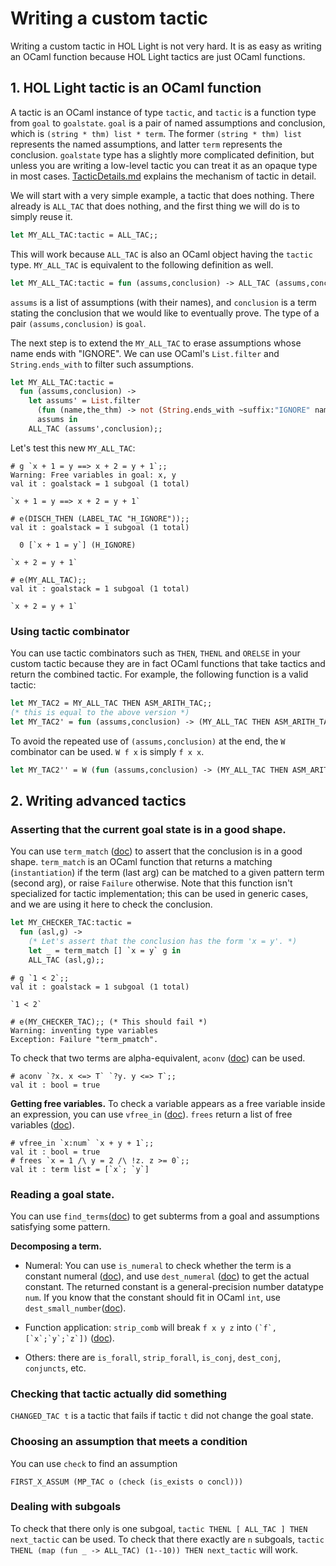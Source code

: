 # Writing a custom tactic

Writing a custom tactic in HOL Light is not very hard.
It is as easy as writing an OCaml function because HOL Light tactics are just OCaml functions.

## 1. HOL Light tactic is an OCaml function

A tactic is an OCaml instance of type `tactic`, and `tactic` is a function type from `goal` to `goalstate`.
`goal` is a pair of named assumptions and conclusion, which is `(string * thm) list * term`.
The former `(string * thm) list` represents the named assumptions, and latter `term` represents the conclusion.
`goalstate` type has a slightly more complicated definition, but unless you are writing a low-level
tactic you can treat it as an opaque type in most cases.
[TacticDetails.md](TacticDetails.md) explains the mechanism of tactic in detail.

We will start with a very simple example, a tactic that does nothing.
There already is `ALL_TAC` that does nothing, and the first thing we will do is to simply reuse it.

```ocaml
let MY_ALL_TAC:tactic = ALL_TAC;;
```

This will work because `ALL_TAC` is also an OCaml object having the `tactic` type.
`MY_ALL_TAC` is equivalent to the following definition as well.

```ocaml
let MY_ALL_TAC:tactic = fun (assums,conclusion) -> ALL_TAC (assums,conclusion);;
```

`assums` is a list of assumptions (with their names), and `conclusion` is a term stating the conclusion
that we would like to eventually prove.
The type of a pair `(assums,conclusion)` is `goal`.

The next step is to extend the `MY_ALL_TAC` to erase assumptions whose name ends with "IGNORE".
We can use OCaml's `List.filter` and `String.ends_with` to filter such assumptions.

```ocaml
let MY_ALL_TAC:tactic =
  fun (assums,conclusion) ->
    let assums' = List.filter
      (fun (name,the_thm) -> not (String.ends_with ~suffix:"IGNORE" name))
      assums in
    ALL_TAC (assums',conclusion);;
```

Let's test this new `MY_ALL_TAC`:
```
# g `x + 1 = y ==> x + 2 = y + 1`;;
Warning: Free variables in goal: x, y
val it : goalstack = 1 subgoal (1 total)

`x + 1 = y ==> x + 2 = y + 1`

# e(DISCH_THEN (LABEL_TAC "H_IGNORE"));;
val it : goalstack = 1 subgoal (1 total)

  0 [`x + 1 = y`] (H_IGNORE)

`x + 2 = y + 1`

# e(MY_ALL_TAC);;
val it : goalstack = 1 subgoal (1 total)

`x + 2 = y + 1`
```

### Using tactic combinator

You can use tactic combinators such as `THEN`, `THENL` and `ORELSE` in your custom tactic
because they are in fact OCaml functions that take tactics and return the combined tactic.
For example, the following function is a valid tactic:

```ocaml
let MY_TAC2 = MY_ALL_TAC THEN ASM_ARITH_TAC;;
(* this is equal to the above version *)
let MY_TAC2' = fun (assums,conclusion) -> (MY_ALL_TAC THEN ASM_ARITH_TAC) (assums,conclusion);;
```

To avoid the repeated use of `(assums,conclusion)` at the end, the `W` combinator can be used.
`W f x` is simply `f x x`.

```ocaml
let MY_TAC2'' = W (fun (assums,conclusion) -> (MY_ALL_TAC THEN ASM_ARITH_TAC));;
```


## 2. Writing advanced tactics

### Asserting that the current goal state is in a good shape.
You can use `term_match` ([doc](https://hol-light.github.io/references/HTML/term_match.html)) to
assert that the conclusion is in a good shape.
`term_match` is an OCaml function that returns a matching (`instantiation`) if the term (last arg)
can be matched to a given pattern term (second arg), or raise `Failure` otherwise.
Note that this function isn't specialized for tactic implementation;
this can be used in generic cases, and we are using it here to check the conclusion.

```ocaml
let MY_CHECKER_TAC:tactic =
  fun (asl,g) ->
    (* Let's assert that the conclusion has the form 'x = y'. *)
    let _ = term_match [] `x = y` g in
    ALL_TAC (asl,g);;
```

```
# g `1 < 2`;;
val it : goalstack = 1 subgoal (1 total)

`1 < 2`

# e(MY_CHECKER_TAC);; (* This should fail *)
Warning: inventing type variables
Exception: Failure "term_pmatch".
```

To check that two terms are alpha-equivalent, `aconv` ([doc](https://hol-light.github.io/references/HTML/aconv.html))
can be used.
```
# aconv `?x. x <=> T` `?y. y <=> T`;;
val it : bool = true
```

<b>Getting free variables.</b>
To check a variable appears as a free variable inside an expression,
you can use `vfree_in` ([doc](https://hol-light.github.io/references/HTML/vfree_in.html)).
`frees` return a list of free variables ([doc](https://hol-light.github.io/references/HTML/frees.html)).

```
# vfree_in `x:num` `x + y + 1`;;
val it : bool = true
# frees `x = 1 /\ y = 2 /\ !z. z >= 0`;;
val it : term list = [`x`; `y`]
```

### Reading a goal state.

You can use `find_terms`([doc](https://hol-light.github.io/references/HTML/find_terms.html))
to get subterms from a goal and assumptions satisfying some pattern.

<b>Decomposing a term.</b>

- Numeral: You can use `is_numeral` to check whether the term is a constant numeral
([doc](https://hol-light.github.io/references/HTML/is_numeral.html)),
and use `dest_numeral` ([doc](https://hol-light.github.io/references/HTML/dest_numeral.html))
to get the actual constant.
The returned constant is a general-precision number datatype `num`.
If you know that the constant should fit in OCaml `int`,
use `dest_small_number`([doc](https://hol-light.github.io/references/HTML/dest_small_numeral.html`)).

- Function application: `strip_comb` will break `f x y z` into ``(`f`,[`x`;`y`;`z`])``
([doc](https://hol-light.github.io/references/HTML/strip_comb.html)).

- Others: there are `is_forall`, `strip_forall`, `is_conj`, `dest_conj`, `conjuncts`, etc.

### Checking that tactic actually did something

`CHANGED_TAC t` is a tactic that fails if tactic `t` did not change the goal state.

### Choosing an assumption that meets a condition

You can use `check` to find an assumption

```
FIRST_X_ASSUM (MP_TAC o (check (is_exists o concl)))
```

### Dealing with subgoals

To check that there only is one subgoal,
`tactic THENL [ ALL_TAC ] THEN next_tactic` can be used.
To check that there exactly are `n` subgoals,
`tactic THENL (map (fun _ -> ALL_TAC) (1--10)) THEN next_tactic`
will work.
